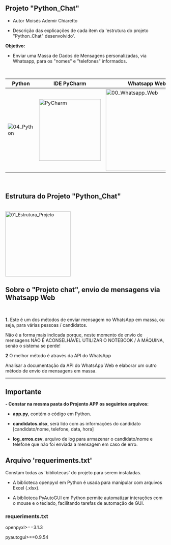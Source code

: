 ## Projeto "Python_Chat"

- Autor Moisés Ademir Chiaretto
  
- Descrição das explicações de cada item da 'estrutura do projeto "Python_Chat" desenvolvido'.

**Objetivo:**

- Enviar uma Massa de Dados de Mensagens personalizadas, via Whatsapp, para os "nomes" e "telefones" informados.


<br>

|Python           |IDE PyCharm              |Whatsapp Web          |HTML / CSS / JS  	|XPATH	  	|
|-----------------|-------------------------|----------------------|------------------|-----------|
| ![04_Python](https://github.com/moiseschiaretto/Python_MassadeDados/assets/84775466/85379dcd-9c54-435b-806c-3a32f9c3379a) | <img width="194" alt="PyCharm" src="https://github.com/moiseschiaretto/Python_MassadeDados/assets/84775466/3b559cdd-52a3-4d99-8c3a-bad81aaa7731"> | <img width="258" alt="00_Whatsapp_Web" src="https://github.com/moiseschiaretto/Python_Chat/assets/84775466/e073a334-293b-4d27-a759-024d32a78c27"> | <img width="236" alt="00_HTML_CSS_JS" src="https://github.com/moiseschiaretto/Python_MassadeDados/assets/84775466/950d0762-c8b2-4d30-9d6e-af34006b3ac9"> | <img width="142" alt="00_XPATH" src="https://github.com/moiseschiaretto/Python_MassadeDados/assets/84775466/c89d3bdd-4d14-4f43-ac2c-93d7382cafdc"> |

<br>

## Estrutura do Projeto "Python_Chat"
<br>

<img width="205" alt="01_Estrutura_Projeto" src="https://github.com/moiseschiaretto/Python_Chat/assets/84775466/a882a52a-2aee-402e-b871-b0147830d968">



## Sobre o "Projeto chat", envio de mensagens via Whatsapp Web
<br>

**1.** Este é um dos métodos de enviar mensagem no WhatsApp em massa, ou seja, para várias pessoas / candidatos.

Não é a forma mais indicada porque, neste momento de envio de mensagens NÃO É ACONSELHÁVEL UTILIZAR O NOTEBOOK / A MÁQUINA, senão o sistema se perde!

**2** O melhor método é através da API do WhatsApp

Analisar a documentação da API do WhatsApp Web e elaborar um outro método de envio de mensagens em massa.


****


## Importante

**- Constar na mesma pasta do Projento APP os seguintes arquivos:**

- **app.py**, contém o código em Python.

- **candidatos.xlsx**, será lido com as informações do candidato [candidato/nome, telefone, data, hora]

- **log_erros.csv**, arquivo de log para armazenar o candidato/nome e telefone que não foi enviada a mensagem em caso de erro.


## Arquivo 'requeriments.txt'

Constam todas as 'bibliotecas' do projeto para serem instaladas.

- A biblioteca openpyxl em Python é usada para manipular com arquivos Excel (.xlsx).

- A biblioteca PyAutoGUI em Python permite automatizar interações com o mouse e o teclado, facilitando tarefas de automação de GUI.


### requeriments.txt

openpyxl>==3.1.3

pyautogui>==0.9.54
